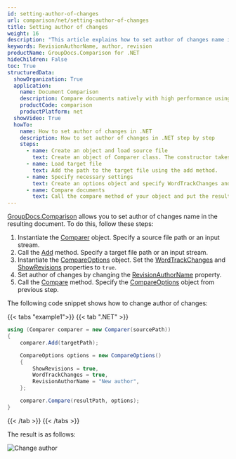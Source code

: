 ```yaml
---
id: setting-author-of-changes
url: comparison/net/setting-author-of-changes
title: Setting author of changes
weight: 16
description: "This article explains how to set author of changes name in the resulting document in GroupDocs.Comparison for .NET."
keywords: RevisionAuthorName, author, revision
productName: GroupDocs.Comparison for .NET
hideChildren: False
toc: True
structuredData:
  showOrganization: True
  application:
    name: Document Comparison
    description: Compare documents natively with high performance using .NET language and GroupDocs.Comparison for .NET
    productCode: comparison
    productPlatform: net
  showVideo: True
  howTo:
    name: How to set author of changes in .NET
    description: How to set author of changes in .NET step by step
    steps:
      - name: Create an object and load source file
        text: Create an object of Comparer class. The constructor takes the source file path parameter. You may specify absolute or relative file path as per your requirements.
      - name: Load target file
        text: Add the path to the target file using the add method.
      - name: Specify necessary settings
        text: Create an options object and specify WordTrackChanges and ShowRevisions of true value and set name in RevisionAuthorName.
      - name: Compare documents
        text: Call the compare method of your object and put the resulting file path parameter and the options object.
---
```


[GroupDocs.Comparison](https://products.groupdocs.com/comparison/net) allows you to set author of changes name in the resulting document. To do this, follow these steps:
1. Instantiate the [Comparer](https://reference.groupdocs.com/comparison/net/groupdocs.comparison/comparer) object. Specify a source file path or an input stream.
2. Call the [Add](https://reference.groupdocs.com/comparison/net/groupdocs.comparison/comparer/methods/add/index) method. Specify a target file path or an input stream.
3. Instantiate the [CompareOptions](https://reference.groupdocs.com/comparison/net/groupdocs.comparison.options/compareoptions) object. Set the [WordTrackChanges](https://reference.groupdocs.com/comparison/net/groupdocs.comparison.options/compareoptions/properties/wordtrackchanges) and [ShowRevisions](https://reference.groupdocs.com/comparison/net/groupdocs.comparison.options/compareoptions/showrevisions/) properties to `true`.
4. Set author of changes by changing the [RevisionAuthorName](https://reference.groupdocs.com/comparison/net/groupdocs.comparison.options/compareoptions/properties/revisionauthorname) property.
5. Call the [Compare](https://reference.groupdocs.com/comparison/net/groupdocs.comparison/comparer) method. Specify the [CompareOptions](https://reference.groupdocs.com/comparison/net/groupdocs.comparison.options/compareoptions) object from previous step.

The following code snippet shows how to change author of changes:

{{< tabs "example1">}}
{{< tab ".NET" >}}
```cs
using (Comparer comparer = new Comparer(sourcePath))
{
    comparer.Add(targetPath);

	CompareOptions options = new CompareOptions()
    {
        ShowRevisions = true,
        WordTrackChanges = true,
        RevisionAuthorName = "New author",
    };

    comparer.Compare(resultPath, options);
}
```
{{< /tab >}}
{{< /tabs >}}

The result is as follows:

 ![Change author](/comparison/net/images/set-new-author-of-changes-example.png)


